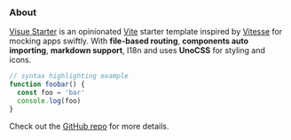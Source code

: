 <script setup>
  definePage({
    meta: {
      name: 'about',
      keepAlive: true
    }
  })
</script>

<div class="text-center">
  <!-- You can use Vue components inside markdown -->
  <div i-lucide-book-open-text class="text-4xl -mb-6 m-auto" />
  <h3>About</h3>
</div>

[Visue Starter](https://github.com/jinghaihan/visue-starter) is an opinionated [Vite](https://github.com/vitejs/vite) starter template inspired by [Vitesse](https://github.com/antfu/vitesse) for mocking apps swiftly. With **file-based routing**, **components auto importing**, **markdown support**, I18n and uses **UnoCSS** for styling and icons.

```js
// syntax highlighting example
function foobar() {
  const foo = 'bar'
  console.log(foo)
}
```

Check out the [GitHub repo](https://github.com/jinghaihan/visue-starter) for more details.

